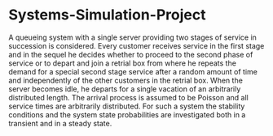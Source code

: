 # Systems-Simulation-Project

A queueing system with a single server providing two stages of service in succession is considered. Every customer receives service in the first stage and in the sequel he decides whether to proceed to the second phase of service or to depart and join a retrial box from where he repeats the demand for a special second stage service after a random amount of time and independently of the other customers in the retrial box. When the server becomes idle, he departs for a single vacation of an arbitrarily distributed length. The arrival process is assumed to be Poisson and all service times are arbitrarily distributed. For such a system the stability conditions and the system state probabilities are investigated both in a transient and in a steady state.
